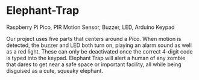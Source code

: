 # Elephant-Trap

Raspberry Pi Pico, PIR Motion Sensor, Buzzer, LED, Arduino Keypad

Our project uses five parts that centers around a Pico. When motion is detected, the buzzer and LED both turn on, playing an alarm sound as well as a red light. These can only be deactivated once the correct 4-digit code is typed into the keypad. Elephant Trap will alert a human of any zombie that dares to get near a safe space or important facility, all while being disguised as a cute, squeaky elephant.
